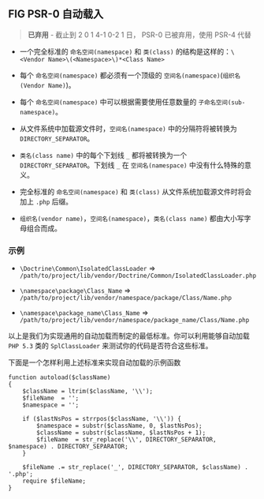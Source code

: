 ﻿## FIG PSR-0 自动载入  
  
> **已弃用** - 截止到 2 0 1 4-1 0-2 1 日， PSR-0 已被弃用，使用 PSR-4 代替
  
* 一个完全标准的 `命名空间(namespace)` 和 `类(class)` 的结构是这样的：`\<Vendor Name>\(<Namespace>\)*<Class Name>`
  
* 每个 `命名空间(namespace)` 都必须有一个顶级的 `空间名(namespace)`(`组织名(Vendor Name)`)。
  
* 每个 `命名空间(namespace)` 中可以根据需要使用任意数量的 `子命名空间(sub-namespace)`。
  
* 从文件系统中加载源文件时，`空间名(namespace)` 中的分隔符将被转换为 `DIRECTORY_SEPARATOR`。
  
* `类名(class name)` 中的每个下划线 `_` 都将被转换为一个 `DIRECTORY_SEPARATOR`。下划线 `_` 在 `空间名(namespace)` 中没有什么特殊的意义。
  
* 完全标准的 `命名空间(namespace)` 和 `类(class)` 从文件系统加载源文件时将会加上 `.php` 后缀。
  
* `组织名(vendor name)`，`空间名(namespace)`，`类名(class name)` 都由大小写字母组合而成。
  
  
### 示例
  
* `\Doctrine\Common\IsolatedClassLoader` => `/path/to/project/lib/vendor/Doctrine/Common/IsolatedClassLoader.php`
  
* `\namespace\package\Class_Name` => `/path/to/project/lib/vendor/namespace/package/Class/Name.php`
  
* `\namespace\package_name\Class_Name` => `/path/to/project/lib/vendor/namespace/package_name/Class/Name.php`
  
以上是我们为实现通用的自动加载而制定的最低标准。你可以利用能够自动加载 `PHP 5.3` 类的 `SplClassLoader` 来测试你的代码是否符合这些标准。
  
下面是一个怎样利用上述标准来实现自动加载的示例函数
  
```
function autoload($className)
{
    $className = ltrim($className, '\\');
    $fileName  = '';
    $namespace = '';
    
    if ($lastNsPos = strrpos($className, '\\')) {
        $namespace = substr($className, 0, $lastNsPos);
        $className = substr($className, $lastNsPos + 1);
        $fileName  = str_replace('\\', DIRECTORY_SEPARATOR, $namespace) . DIRECTORY_SEPARATOR;
    }
  
    $fileName .= str_replace('_', DIRECTORY_SEPARATOR, $className) . '.php';
    require $fileName;
}
```